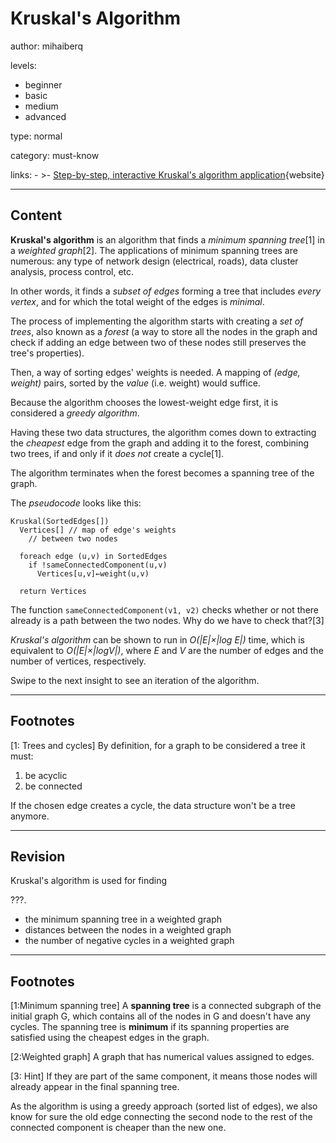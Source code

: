 # Kruskal's Algorithm
author: mihaiberq

levels:

  - beginner
  - basic
  - medium
  - advanced

type: normal

category: must-know

links:
    - >-
        [Step-by-step, interactive Kruskal's algorithm application](https://www-m9.ma.tum.de/graph-algorithms/mst-kruskal/index_en.html){website}

---
## Content

**Kruskal's algorithm** is an algorithm that finds a *minimum spanning tree*[1] in a *weighted graph*[2]. The applications of minimum spanning trees are numerous: any type of network design (electrical, roads), data cluster analysis, process control, etc.

In other words, it finds a *subset of edges* forming a tree that includes *every vertex*, and for which the total weight of the edges is *minimal*.

The process of implementing the algorithm starts with creating a *set of trees*, also known as a *forest* (a way to store all the nodes in the graph and check if adding an edge between two of these nodes still preserves the tree's properties).

Then, a way of sorting edges' weights is needed. A mapping of *(edge, weight)* pairs, sorted by the *value* (i.e. weight) would suffice.

Because the algorithm chooses the lowest-weight edge first, it is considered a *greedy algorithm*.

Having these two data structures, the algorithm comes down to extracting the *cheapest* edge from the graph and adding it to the forest, combining two trees, if and only if it *does not* create a cycle[1].

The algorithm terminates when the forest becomes a spanning tree of the graph.

The *pseudocode* looks like this:
```text
Kruskal(SortedEdges[])
  Vertices[] // map of edge's weights
    // between two nodes

  foreach edge (u,v) in SortedEdges
    if !sameConnectedComponent(u,v)
      Vertices[u,v]←weight(u,v)

  return Vertices
```
The function `sameConnectedComponent(v1, v2)` checks whether or not there already is a path between the two nodes. Why do we have to check that?[3]

*Kruskal's algorithm* can be shown to run in *O(|E|×|log E|)* time, which is equivalent to *O(|E|×|logV|)*, where *E* and *V* are the number of edges and the number of vertices, respectively.

Swipe to the next insight to see an iteration of the algorithm.

---
## Footnotes

[1: Trees and cycles]
By definition, for a graph to be considered a tree it must:
1. be acyclic
2. be connected

If the chosen edge creates a cycle, the data structure won't be a tree anymore.

---
## Revision

Kruskal's algorithm is used for finding

???.
* the minimum spanning tree in a weighted graph
* distances between the nodes in a weighted graph
* the number of negative cycles in a weighted graph

---
## Footnotes

[1:Minimum spanning tree]
A **spanning tree** is a connected subgraph of the initial graph G, which contains all of the nodes in G and doesn't have any cycles. The spanning tree is **minimum** if its spanning properties are satisfied using the cheapest edges in the graph.

[2:Weighted graph]
A graph that has numerical values assigned to edges.

[3: Hint]
If they are part of the same component, it means those nodes will already appear in the final spanning tree.

As the algorithm is using a greedy approach (sorted list of edges), we also know for sure the old edge connecting the second node to the rest of the connected component is cheaper than the new one.
